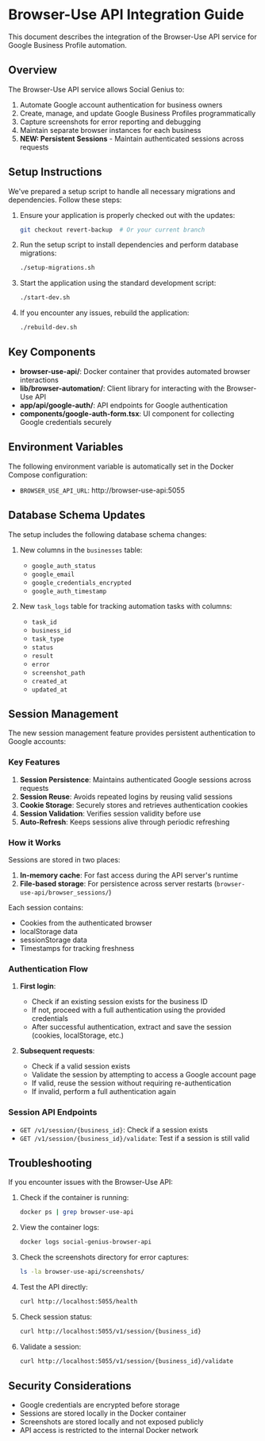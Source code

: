 # Browser-Use API Integration Guide

This document describes the integration of the Browser-Use API service for Google Business Profile automation.

## Overview

The Browser-Use API service allows Social Genius to:

1. Automate Google account authentication for business owners
2. Create, manage, and update Google Business Profiles programmatically
3. Capture screenshots for error reporting and debugging
4. Maintain separate browser instances for each business
5. **NEW: Persistent Sessions** - Maintain authenticated sessions across requests

## Setup Instructions

We've prepared a setup script to handle all necessary migrations and dependencies. Follow these steps:

1. Ensure your application is properly checked out with the updates:
   ```bash
   git checkout revert-backup  # Or your current branch
   ```

2. Run the setup script to install dependencies and perform database migrations:
   ```bash
   ./setup-migrations.sh
   ```

3. Start the application using the standard development script:
   ```bash
   ./start-dev.sh
   ```

4. If you encounter any issues, rebuild the application:
   ```bash
   ./rebuild-dev.sh
   ```

## Key Components

- **browser-use-api/**: Docker container that provides automated browser interactions
- **lib/browser-automation/**: Client library for interacting with the Browser-Use API
- **app/api/google-auth/**: API endpoints for Google authentication
- **components/google-auth-form.tsx**: UI component for collecting Google credentials securely

## Environment Variables

The following environment variable is automatically set in the Docker Compose configuration:

- `BROWSER_USE_API_URL`: http://browser-use-api:5055

## Database Schema Updates

The setup includes the following database schema changes:

1. New columns in the `businesses` table:
   - `google_auth_status`
   - `google_email`
   - `google_credentials_encrypted`
   - `google_auth_timestamp`

2. New `task_logs` table for tracking automation tasks with columns:
   - `task_id`
   - `business_id`
   - `task_type`
   - `status`
   - `result`
   - `error`
   - `screenshot_path`
   - `created_at`
   - `updated_at`

## Session Management

The new session management feature provides persistent authentication to Google accounts:

### Key Features

1. **Session Persistence**: Maintains authenticated Google sessions across requests
2. **Session Reuse**: Avoids repeated logins by reusing valid sessions
3. **Cookie Storage**: Securely stores and retrieves authentication cookies
4. **Session Validation**: Verifies session validity before use
5. **Auto-Refresh**: Keeps sessions alive through periodic refreshing

### How it Works

Sessions are stored in two places:

1. **In-memory cache**: For fast access during the API server's runtime
2. **File-based storage**: For persistence across server restarts (`browser-use-api/browser_sessions/`)

Each session contains:
- Cookies from the authenticated browser
- localStorage data
- sessionStorage data
- Timestamps for tracking freshness

### Authentication Flow

1. **First login**:
   - Check if an existing session exists for the business ID
   - If not, proceed with a full authentication using the provided credentials
   - After successful authentication, extract and save the session (cookies, localStorage, etc.)

2. **Subsequent requests**:
   - Check if a valid session exists
   - Validate the session by attempting to access a Google account page
   - If valid, reuse the session without requiring re-authentication
   - If invalid, perform a full authentication again

### Session API Endpoints

- `GET /v1/session/{business_id}`: Check if a session exists
- `GET /v1/session/{business_id}/validate`: Test if a session is still valid

## Troubleshooting

If you encounter issues with the Browser-Use API:

1. Check if the container is running:
   ```bash
   docker ps | grep browser-use-api
   ```

2. View the container logs:
   ```bash
   docker logs social-genius-browser-api
   ```

3. Check the screenshots directory for error captures:
   ```bash
   ls -la browser-use-api/screenshots/
   ```

4. Test the API directly:
   ```bash
   curl http://localhost:5055/health
   ```

5. Check session status:
   ```bash
   curl http://localhost:5055/v1/session/{business_id}
   ```

6. Validate a session:
   ```bash
   curl http://localhost:5055/v1/session/{business_id}/validate
   ```

## Security Considerations

- Google credentials are encrypted before storage
- Sessions are stored locally in the Docker container
- Screenshots are stored locally and not exposed publicly
- API access is restricted to the internal Docker network